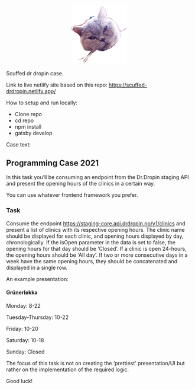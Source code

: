 <p align="center">
  <a href="https://github.com/brehen/scuffed-drdropin/blob/main/static/gatsby.png">
    <img alt="Gatsby" src="https://github.com/brehen/scuffed-drdropin/blob/main/static/gatsby.png" width="150" />
  </a>
</p>

Scuffed dr dropin case.

Link to live netlify site based on this repo: https://scuffed-drdropin.netlify.app/

How to setup and run locally:

- Clone repo
- cd repo
- npm install
- gatsby develop

Case text:

## Programming Case 2021

In this task you’ll be consuming an endpoint from the Dr.Dropin staging API and present the opening hours of the clinics in a certain way.

You can use whatever frontend framework you prefer.

### Task

Consume the endpoint https://staging-core.api.drdropin.no/v1/clinics and present a list of clinics with its respective opening hours. The clinic name should be displayed for each clinic, and opening hours displayed by day, chronologically. If the isOpen parameter in the data is set to false, the opening hours for that day should be ‘Closed’. If a clinic is open 24-hours, the opening hours should be 'All day'. If two or more consecutive days in a week have the same opening hours, they should be concatenated and displayed in a single row.

An example presentation:

#### Grünerløkka

Monday: 8-22

Tuesday-Thursday: 10-22

Friday: 10-20

Saturday: 10-18

Sunday: Closed

The focus of this task is not on creating the ‘prettiest’ presentation/UI but rather on the implementation of the required logic.

Good luck!
